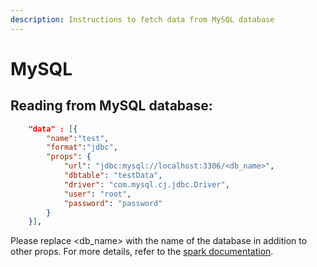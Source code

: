 ```yaml
---
description: Instructions to fetch data from MySQL database
---
```


# MySQL

## Reading from MySQL database:

```json
    "data" : [{
        "name":"test", 
        "format":"jdbc", 
        "props": {
            "url": "jdbc:mysql://localhost:3306/<db_name>",
            "dbtable": "testData",
            "driver": "com.mysql.cj.jdbc.Driver",
            "user": "root",
            "password": "password"				
        }
    }],
```

Please replace \<db\_name> with the name of the database in addition to other props. For more details, refer to the [spark documentation](https://spark.apache.org/docs/latest/sql-data-sources-jdbc.html).
